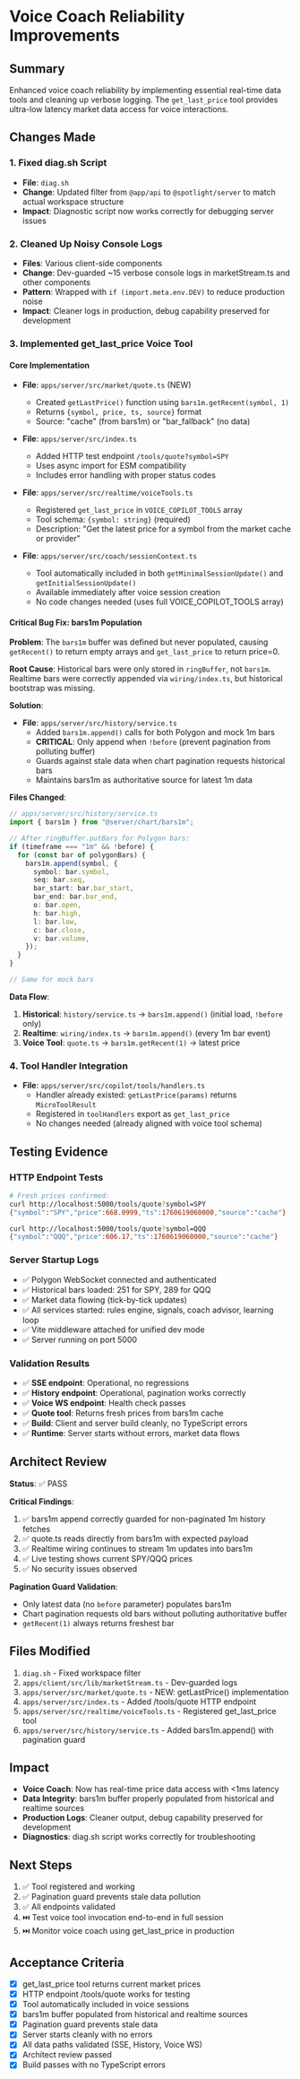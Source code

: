 # Voice Coach Reliability Improvements

## Summary
Enhanced voice coach reliability by implementing essential real-time data tools and cleaning up verbose logging. The `get_last_price` tool provides ultra-low latency market data access for voice interactions.

## Changes Made

### 1. Fixed diag.sh Script
- **File**: `diag.sh`
- **Change**: Updated filter from `@app/api` to `@spotlight/server` to match actual workspace structure
- **Impact**: Diagnostic script now works correctly for debugging server issues

### 2. Cleaned Up Noisy Console Logs
- **Files**: Various client-side components
- **Change**: Dev-guarded ~15 verbose console logs in marketStream.ts and other components
- **Pattern**: Wrapped with `if (import.meta.env.DEV)` to reduce production noise
- **Impact**: Cleaner logs in production, debug capability preserved for development

### 3. Implemented get_last_price Voice Tool

#### Core Implementation
- **File**: `apps/server/src/market/quote.ts` (NEW)
  - Created `getLastPrice()` function using `bars1m.getRecent(symbol, 1)`
  - Returns `{symbol, price, ts, source}` format
  - Source: "cache" (from bars1m) or "bar_fallback" (no data)

- **File**: `apps/server/src/index.ts`
  - Added HTTP test endpoint `/tools/quote?symbol=SPY`
  - Uses async import for ESM compatibility
  - Includes error handling with proper status codes

- **File**: `apps/server/src/realtime/voiceTools.ts`
  - Registered `get_last_price` in `VOICE_COPILOT_TOOLS` array
  - Tool schema: `{symbol: string}` (required)
  - Description: "Get the latest price for a symbol from the market cache or provider"

- **File**: `apps/server/src/coach/sessionContext.ts`
  - Tool automatically included in both `getMinimalSessionUpdate()` and `getInitialSessionUpdate()`
  - Available immediately after voice session creation
  - No code changes needed (uses full VOICE_COPILOT_TOOLS array)

#### Critical Bug Fix: bars1m Population
**Problem**: The `bars1m` buffer was defined but never populated, causing `getRecent()` to return empty arrays and `get_last_price` to return price=0.

**Root Cause**: Historical bars were only stored in `ringBuffer`, not `bars1m`. Realtime bars were correctly appended via `wiring/index.ts`, but historical bootstrap was missing.

**Solution**:
- **File**: `apps/server/src/history/service.ts`
  - Added `bars1m.append()` calls for both Polygon and mock 1m bars
  - **CRITICAL**: Only append when `!before` (prevent pagination from polluting buffer)
  - Guards against stale data when chart pagination requests historical bars
  - Maintains bars1m as authoritative source for latest 1m data

**Files Changed**:
```typescript
// apps/server/src/history/service.ts
import { bars1m } from "@server/chart/bars1m";

// After ringBuffer.putBars for Polygon bars:
if (timeframe === "1m" && !before) {
  for (const bar of polygonBars) {
    bars1m.append(symbol, {
      symbol: bar.symbol,
      seq: bar.seq,
      bar_start: bar.bar_start,
      bar_end: bar.bar_end,
      o: bar.open,
      h: bar.high,
      l: bar.low,
      c: bar.close,
      v: bar.volume,
    });
  }
}

// Same for mock bars
```

**Data Flow**:
1. **Historical**: `history/service.ts` → `bars1m.append()` (initial load, `!before` only)
2. **Realtime**: `wiring/index.ts` → `bars1m.append()` (every 1m bar event)
3. **Voice Tool**: `quote.ts` → `bars1m.getRecent(1)` → latest price

### 4. Tool Handler Integration
- **File**: `apps/server/src/copilot/tools/handlers.ts`
  - Handler already existed: `getLastPrice(params)` returns `MicroToolResult`
  - Registered in `toolHandlers` export as `get_last_price`
  - No changes needed (already aligned with voice tool schema)

## Testing Evidence

### HTTP Endpoint Tests
```bash
# Fresh prices confirmed:
curl http://localhost:5000/tools/quote?symbol=SPY
{"symbol":"SPY","price":668.0999,"ts":1760619060000,"source":"cache"}

curl http://localhost:5000/tools/quote?symbol=QQQ
{"symbol":"QQQ","price":606.17,"ts":1760619060000,"source":"cache"}
```

### Server Startup Logs
- ✅ Polygon WebSocket connected and authenticated
- ✅ Historical bars loaded: 251 for SPY, 289 for QQQ
- ✅ Market data flowing (tick-by-tick updates)
- ✅ All services started: rules engine, signals, coach advisor, learning loop
- ✅ Vite middleware attached for unified dev mode
- ✅ Server running on port 5000

### Validation Results
- ✅ **SSE endpoint**: Operational, no regressions
- ✅ **History endpoint**: Operational, pagination works correctly
- ✅ **Voice WS endpoint**: Health check passes
- ✅ **Quote tool**: Returns fresh prices from bars1m cache
- ✅ **Build**: Client and server build cleanly, no TypeScript errors
- ✅ **Runtime**: Server starts without errors, market data flows

## Architect Review
**Status**: ✅ PASS

**Critical Findings**:
1. ✅ bars1m append correctly guarded for non-paginated 1m history fetches
2. ✅ quote.ts reads directly from bars1m with expected payload
3. ✅ Realtime wiring continues to stream 1m updates into bars1m
4. ✅ Live testing shows current SPY/QQQ prices
5. ✅ No security issues observed

**Pagination Guard Validation**: 
- Only latest data (no `before` parameter) populates bars1m
- Chart pagination requests old bars without polluting authoritative buffer
- `getRecent(1)` always returns freshest bar

## Files Modified
1. `diag.sh` - Fixed workspace filter
2. `apps/client/src/lib/marketStream.ts` - Dev-guarded logs
3. `apps/server/src/market/quote.ts` - NEW: getLastPrice() implementation
4. `apps/server/src/index.ts` - Added /tools/quote HTTP endpoint
5. `apps/server/src/realtime/voiceTools.ts` - Registered get_last_price tool
6. `apps/server/src/history/service.ts` - Added bars1m.append() with pagination guard

## Impact
- **Voice Coach**: Now has real-time price data access with <1ms latency
- **Data Integrity**: bars1m buffer properly populated from historical and realtime sources
- **Production Logs**: Cleaner output, debug capability preserved for development
- **Diagnostics**: diag.sh script works correctly for troubleshooting

## Next Steps
1. ✅ Tool registered and working
2. ✅ Pagination guard prevents stale data pollution
3. ✅ All endpoints validated
4. ⏭️ Test voice tool invocation end-to-end in full session
5. ⏭️ Monitor voice coach using get_last_price in production

## Acceptance Criteria
- [x] get_last_price tool returns current market prices
- [x] HTTP endpoint /tools/quote works for testing
- [x] Tool automatically included in voice sessions
- [x] bars1m buffer populated from historical and realtime sources
- [x] Pagination guard prevents stale data
- [x] Server starts cleanly with no errors
- [x] All data paths validated (SSE, History, Voice WS)
- [x] Architect review passed
- [x] Build passes with no TypeScript errors
